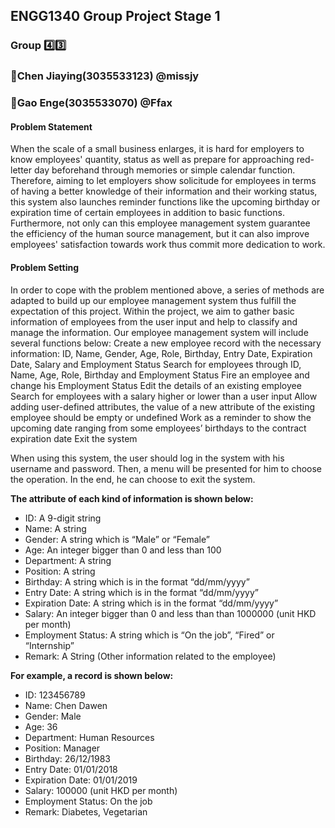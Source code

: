 ## **ENGG1340 Group Project Stage 1**
### **Group :four::three:**
### **:girl:Chen Jiaying(3035533123) @missjy**
### **:boy:Gao Enge(3035533070) @Ffax**

#### **Problem Statement**

When the scale of a small business enlarges, it is hard for employers to know employees' quantity, status as well as prepare for approaching red-letter day beforehand through memories or simple calendar function. Therefore, aiming to let employers show solicitude for employees in terms of having a better knowledge of their information and their working status, this system also launches reminder functions like the upcoming birthday or expiration time of certain employees in addition to basic functions. Furthermore, not only can this employee management system guarantee the efficiency of the human source management, but it can also improve employees' satisfaction towards work thus commit more dedication to work.




#### **Problem Setting**

In order to cope with the problem mentioned above, a series of methods are adapted to build up our employee management system thus fulfill the expectation of this project. Within the project, we aim to gather basic information of employees from the user input and help to classify and manage the information. Our employee management system will include several functions below:
Create a new employee record with the necessary information: ID, Name, Gender, Age, Role, Birthday, Entry Date, Expiration Date, Salary and Employment Status 
Search for employees through ID, Name, Age, Role, Birthday and Employment Status
Fire an employee and change his Employment Status
Edit the details of an existing employee
Search for employees with a salary higher or lower than a user input
Allow adding user-defined attributes, the value of a new attribute of the existing employee should be empty or undefined
Work as a reminder to show the upcoming date ranging from some employees’ birthdays to the contract expiration date
Exit the system

When using this system, the user should log in the system with his username and password. Then, a menu will be presented for him to choose the operation. In the end, he can choose to exit the system.

**The attribute of each kind of information is shown below:**

- ID: A 9-digit string
- Name: A string
- Gender: A string which is “Male” or “Female”
- Age: An integer bigger than 0 and less than 100
- Department: A string
- Position: A string
- Birthday: A string which is in the format “dd/mm/yyyy”
- Entry Date: A string which is in the format “dd/mm/yyyy”
- Expiration Date: A string which is in the format “dd/mm/yyyy”
- Salary: An integer bigger than 0 and less than than 1000000 (unit HKD per month)
- Employment Status: A string which is “On the job”, “Fired” or “Internship”
- Remark: A String (Other information related to the employee)

**For example, a record is shown below:**

- ID: 123456789
- Name: Chen Dawen
- Gender: Male
- Age: 36
- Department: Human Resources 
- Position: Manager
- Birthday: 26/12/1983
- Entry Date: 01/01/2018
- Expiration Date: 01/01/2019
- Salary: 100000 (unit HKD per month)
- Employment Status: On the job
- Remark: Diabetes, Vegetarian




